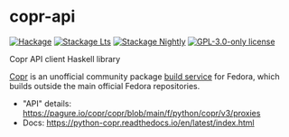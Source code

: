 # copr-api

[![Hackage](https://img.shields.io/hackage/v/copr-api.svg?logo=haskell)](https://hackage.haskell.org/package/copr-api)
[![Stackage Lts](http://stackage.org/package/copr-api/badge/lts)](http://stackage.org/lts/package/copr-api)
[![Stackage Nightly](http://stackage.org/package/copr-api/badge/nightly)](http://stackage.org/nightly/package/copr-api)
[![GPL-3.0-only license](https://img.shields.io/badge/license-GPL--3.0--only-blue.svg)](LICENSE)

Copr API client Haskell library

[Copr](https://pagure.io/copr/copr) is an unofficial community package
[build service](https://copr.fedorainfracloud.org/) for Fedora,
which builds outside the main official Fedora repositories.

- "API" details: <https://pagure.io/copr/copr/blob/main/f/python/copr/v3/proxies>
- Docs: <https://python-copr.readthedocs.io/en/latest/index.html>
